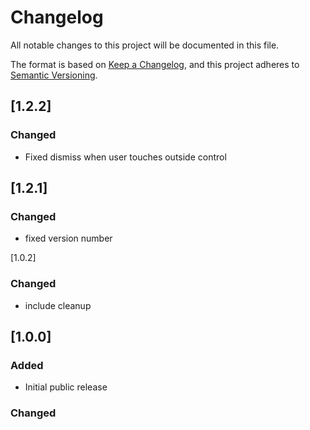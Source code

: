 # Changelog
All notable changes to this project will be documented in this file.

The format is based on [Keep a Changelog](https://keepachangelog.com/en/1.0.0/),
and this project adheres to [Semantic Versioning](https://semver.org/spec/v2.0.0.html).

## [1.2.2]
### Changed
- Fixed dismiss when user touches outside control

## [1.2.1]
### Changed
- fixed version number 

[1.0.2]
### Changed
- include cleanup

## [1.0.0]
### Added
- Initial public release
### Changed